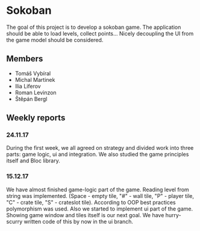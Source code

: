 # Sokoban

The goal of this project is to develop a sokoban game. The application should be able to load levels, collect points... Nicely decoupling the UI from the game model should be considered.

## Members

* Tomáš Vybíral
* Michal Martinek
* Ilia Liferov
* Roman Levinzon
* Štěpán Bergl

## Weekly reports

### 24.11.17

During the first week, we all agreed on strategy and divided work into three parts: game logic, ui and integration. We also studied the game principles itself and Bloc library. 


### 15.12.17

We have almost finished game-logic part of the game. Reading level from string was implemented. (Space - empty tile, "#" - wall tile, "P" - player tile, "C" - crate tile, "S" - crateslot tile). According to OOP best practices polymorphism was used.
Also we started to implement ui part of the game. Showing game window and tiles itself is our next goal. We have hurry-scurry written code of this by now in the ui branch.
